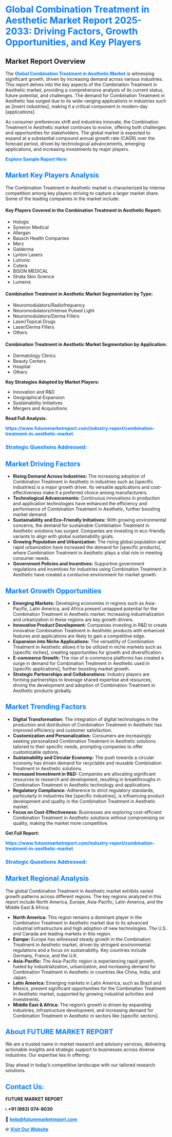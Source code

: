 <h1 style="color: #007BFF;">Global Combination Treatment in Aesthetic Market Report 2025-2033: Driving Factors, Growth Opportunities, and Key Players</h1>

<section id="overview">
<h2>Market Report Overview</h2>
<p>The <a href="https://www.futuremarketreport.com/industry-report/combination-treatment-in-aesthetic-market" style="color: #007BFF; text-decoration: none;"><strong>Global Combination Treatment in Aesthetic Market</strong></a> is witnessing significant growth, driven by increasing demand across various industries. This report delves into the key aspects of the Combination Treatment in Aesthetic market, providing a comprehensive analysis of its current status, future potential, and challenges. The demand for Combination Treatment in Aesthetic has surged due to its wide-ranging applications in industries such as [insert industries], making it a critical component in modern-day [applications].</p>
<p>As consumer preferences shift and industries innovate, the Combination Treatment in Aesthetic market continues to evolve, offering both challenges and opportunities for stakeholders. The global market is expected to expand at a substantial compound annual growth rate (CAGR) over the forecast period, driven by technological advancements, emerging applications, and increasing investments by major players.</p>
</section>

<section id="overview">
<p><a href="https://www.futuremarketreport.com/request-sample/reportId=62152" style="color: #007BFF; text-decoration: none;"><strong>Explore Sample Report Here</strong></a></p>
</section>

<section id="key-players">
<h2 style="color: #007BFF;">Market Key Players Analysis</h2>
<p>The Combination Treatment in Aesthetic market is characterized by intense competition among key players striving to capture a larger market share. Some of the leading companies in the market include:</p>
<h4>Key Players Covered in the Combination Treatment in Aesthetic Report:</h4>
<ul><li>Hologic</li><li>Syneron Medical</li><li>Allergan</li><li>Bausch Health Companies</li><li>Merz</li><li>Galderma</li><li>Lynton Lasers</li><li>Lutronic</li><li>Cutera</li><li>BISON MEDICAL</li><li>Strata Skin Science</li><li>Lumenis</li></ul>
<h4>Combination Treatment in Aesthetic Market Segmentation by Type:</h4>
<ul><li>Neuromodulators/Radiofrequency</li><li>Neuromodulators/Intense Pulsed Light</li><li>Neuromodulators/Derma Fillers</li><li>Laser/Topical Drugs</li><li>Laser/Derma Fillers</li><li>Others</li></ul>

<h4>Combination Treatment in Aesthetic Market Segmentation by Application:</h4>
<ul><li>Dermatology Clinics</li><li>Beauty Centers</li><li>Hospital</li><li>Others</li></ul>
<p><strong>Key Strategies Adopted by Market Players:</strong></p>
<ul>
<li>Innovation and R&D</li>
<li>Geographical Expansion</li>
<li>Sustainability Initiatives</li>
<li>Mergers and Acquisitions</li>
</ul>
</section>

<section>
<p><strong>Read Full Analysis: </strong></p><a href="https://www.futuremarketreport.com/industry-report/combination-treatment-in-aesthetic-market" style="color: #007BFF; text-decoration: none;"><strong>https://www.futuremarketreport.com/industry-report/combination-treatment-in-aesthetic-market</strong></a>
<h3 style="color: #007BFF;">Strategic Questions Addressed:</h3>
</section>

<section id="driving-factors">
<h2 style="color: #007BFF;">Market Driving Factors</h2>
<ul>
<li><strong>Rising Demand Across Industries:</strong> The increasing adoption of Combination Treatment in Aesthetic in industries such as [specific industries] is a major growth driver. Its versatile applications and cost-effectiveness make it a preferred choice among manufacturers.</li>
<li><strong>Technological Advancements:</strong> Continuous innovations in production and application technologies have enhanced the efficiency and performance of Combination Treatment in Aesthetic, further boosting market demand.</li>
<li><strong>Sustainability and Eco-Friendly Initiatives:</strong> With growing environmental concerns, the demand for sustainable Combination Treatment in Aesthetic solutions has surged. Companies are investing in eco-friendly variants to align with global sustainability goals.</li>
<li><strong>Growing Population and Urbanization:</strong> The rising global population and rapid urbanization have increased the demand for [specific products], where Combination Treatment in Aesthetic plays a vital role in meeting consumer needs.</li>
<li><strong>Government Policies and Incentives:</strong> Supportive government regulations and incentives for industries using Combination Treatment in Aesthetic have created a conducive environment for market growth.</li>
</ul>
</section>

<section id="growth-opportunities">
<h2 style="color: #007BFF;">Market Growth Opportunities</h2>
<ul>
<li><strong>Emerging Markets:</strong> Developing economies in regions such as Asia-Pacific, Latin America, and Africa present untapped potential for the Combination Treatment in Aesthetic market. Increasing industrialization and urbanization in these regions are key growth drivers.</li>
<li><strong>Innovative Product Development:</strong> Companies investing in R&D to create innovative Combination Treatment in Aesthetic products with enhanced features and applications are likely to gain a competitive edge.</li>
<li><strong>Expansion into Niche Applications:</strong> The versatility of Combination Treatment in Aesthetic allows it to be utilized in niche markets such as [specific niches], creating opportunities for growth and diversification.</li>
<li><strong>E-commerce Growth:</strong> The rise of e-commerce platforms has created a surge in demand for Combination Treatment in Aesthetic used in [specific applications], further boosting market growth.</li>
<li><strong>Strategic Partnerships and Collaborations:</strong> Industry players are forming partnerships to leverage shared expertise and resources, driving the development and adoption of Combination Treatment in Aesthetic products globally.</li>
</ul>
</section>

<section id="trending-factors">
<h2 style="color: #007BFF;">Market Trending Factors</h2>
<ul>
<li><strong>Digital Transformation:</strong> The integration of digital technologies in the production and distribution of Combination Treatment in Aesthetic has improved efficiency and customer satisfaction.</li>
<li><strong>Customization and Personalization:</strong> Consumers are increasingly seeking personalized Combination Treatment in Aesthetic solutions tailored to their specific needs, prompting companies to offer customizable options.</li>
<li><strong>Sustainability and Circular Economy:</strong> The push towards a circular economy has driven demand for recyclable and reusable Combination Treatment in Aesthetic solutions.</li>
<li><strong>Increased Investment in R&D:</strong> Companies are allocating significant resources to research and development, resulting in breakthroughs in Combination Treatment in Aesthetic technology and applications.</li>
<li><strong>Regulatory Compliance:</strong> Adherence to strict regulatory standards, particularly in industries like [specific industries], is influencing product development and quality in the Combination Treatment in Aesthetic market.</li>
<li><strong>Focus on Cost-Effectiveness:</strong> Businesses are exploring cost-efficient Combination Treatment in Aesthetic solutions without compromising on quality, making the market more competitive.</li>
</ul>
</section>

<section>
<p><strong>Get Full Report: </strong></p><a href="https://www.futuremarketreport.com/industry-report/combination-treatment-in-aesthetic-market" style="color: #007BFF; text-decoration: none;"><strong>https://www.futuremarketreport.com/industry-report/combination-treatment-in-aesthetic-market</strong></a>
<h3 style="color: #007BFF;">Strategic Questions Addressed:</h3>
</section>


<section id="regional-analysis">
<h2 style="color: #007BFF;">Market Regional Analysis</h2>
<p>The global Combination Treatment in Aesthetic market exhibits varied growth patterns across different regions. The key regions analyzed in this report include North America, Europe, Asia-Pacific, Latin America, and the Middle East & Africa:</p>
<ul>
<li><strong>North America:</strong> This region remains a dominant player in the Combination Treatment in Aesthetic market due to its advanced industrial infrastructure and high adoption of new technologies. The U.S. and Canada are leading markets in this region.</li>
<li><strong>Europe:</strong> Europe has witnessed steady growth in the Combination Treatment in Aesthetic market, driven by stringent environmental regulations and a focus on sustainability. Key countries include Germany, France, and the U.K.</li>
<li><strong>Asia-Pacific:</strong> The Asia-Pacific region is experiencing rapid growth, fueled by industrialization, urbanization, and increasing demand for Combination Treatment in Aesthetic in countries like China, India, and Japan.</li>
<li><strong>Latin America:</strong> Emerging markets in Latin America, such as Brazil and Mexico, present significant opportunities for the Combination Treatment in Aesthetic market, supported by growing industrial activities and investments.</li>
<li><strong>Middle East & Africa:</strong> The region’s growth is driven by expanding industries, infrastructure development, and increasing demand for Combination Treatment in Aesthetic in sectors like [specific sectors].</li>
</ul>
</section>

<footer>
<h2 style="color: #007BFF;">About FUTURE MARKET REPORT</h2>
<p>We are a trusted name in market research and advisory services, delivering actionable insights and strategic support to businesses across diverse industries. Our expertise lies in offering:</p>

<p>Stay ahead in today’s competitive landscape with our tailored research solutions.</p>

<h2 style="color: #007BFF;">Contact Us:</h2>
<p><strong>FUTURE MARKET REPORT</strong></p>
<p>📞 <strong>+91 (883) 074-8030</strong></p>
<p>📧 <strong><a href="mailto:help@futuremarketreport.com" style="color: #007BFF;">help@futuremarketreport.com</a></strong></p>
<p>🌐 <strong><a href="https://www.futuremarketreport.com/" style="color: #007BFF;">Visit Our Website</a></strong></p>
</footer>